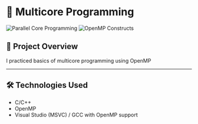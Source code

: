 # 🚀 Multicore Programming

![Parallel Core Programming](https://img.shields.io/badge/🧠%20Parallel%20Programming-blue?style=for-the-badge) ![OpenMP Constructs](https://img.shields.io/badge/⚙️%20OpenMP%20Constructs-success?style=for-the-badge)

## 📌 Project Overview

I practiced basics of multicore programming using OpenMP

---

## 🛠️ Technologies Used

* C/C++
* OpenMP
* Visual Studio (MSVC) / GCC with OpenMP support
